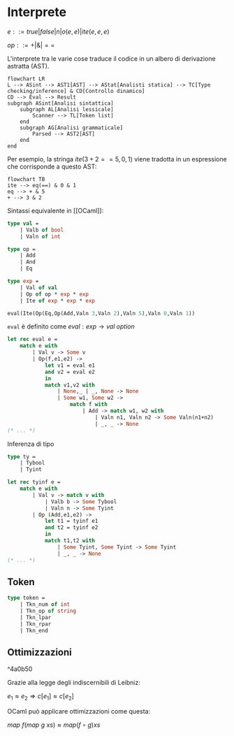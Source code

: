 # Interprete

$e::=true|false|n|o(e,e)|ite(e,e,e)$

$op::=+|\&|==$

L'interprete tra le varie cose traduce il codice in un albero di derivazione astratta (AST).

```mermaid
flowchart LR
L --> ASint --> AST1[AST] --> AStat[Analisti statica] --> TC[Type checking/inference] & CD[Controllo dinamico]
CD --> Eval --> Result
subgraph ASint[Analisi sintattica]
    subgraph AL[Analisi lessicale]
        Scanner --> TL[Token list]
    end
    subgraph AG[Analisi grammaticale]
        Parsed --> AST2[AST]
    end
end
```

Per esempio, la stringa $ite(3+2==5,0,1)$ viene tradotta in un espressione che corrisponde a questo AST:

```mermaid
flowchart TB
ite --> eq(==) & 0 & 1
eq --> + & 5
+ --> 3 & 2
```

Sintassi equivalente in [[OCaml]]:

```OCaml
type val =
    | Valb of bool
    | Valn of int

type op =
    | Add
    | And
    | Eq

type exp =
    | Val of val
    | Op of op * exp * exp
    | Ite of exp * exp * exp

eval(Ite(Op(Eq,Op(Add,Valn 3,Valn 2),Valn 5),Valn 0,Valn 1))
```

`eval` è definito come $eval:exp→val \; option$

```OCaml
let rec eval e =
    match e with
        | Val v -> Some v
        | Op(f,e1,e2) -> 
            let v1 = eval e1
            and v2 = eval e2
            in
            match v1,v2 with
                | None,_ | _, None -> None
                | Some w1, Some w2 ->
                    match f with
                        | Add -> match w1, w2 with
                            | Valn n1, Valn n2 -> Some Valn(n1+n2)
                            | _, _ -> None
(* ... *)
```

Inferenza di tipo

```OCaml
type ty =
    | Tybool
    | Tyint
```

```OCaml
let rec tyinf e =
    match e with
        | Val v -> match v with
            | Valb b -> Some Tybool
            | Valn n -> Some Tyint
        | Op (Add,e1,e2) ->
            let t1 = tyinf e1
            and t2 = tyinf e2
            in
            match t1,t2 with
                | Some Tyint, Some Tyint -> Some Tyint
                | _, _ -> None
(* ... *)
```

## Token



```OCaml
type token =
    | Tkn_num of int
    | Tkn_op of string
    | Tkn_lpar
    | Tkn_rpar
    | Tkn_end
```

## Ottimizzazioni

^4a0b50

Grazie alla legge degli indiscernibili di Leibniz:

$e_1≈e_2⇒c[e_1]≈c[e_2]$

OCaml può applicare ottimizzazioni come questa:

$map \: f(map \: g \: xs) ≈ map (f∘g) xs$
